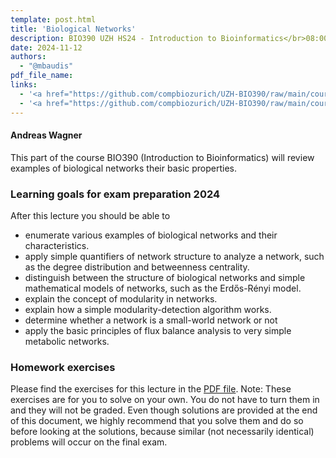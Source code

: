 ```yaml
---
template: post.html
title: 'Biological Networks'
description: BIO390 UZH HS24 - Introduction to Bioinformatics</br>08:00-09:45 @ UZH Irchel Y03-G-85
date: 2024-11-12
authors:
  - "@mbaudis"
pdf_file_name:
links:
  - '<a href="https://github.com/compbiozurich/UZH-BIO390/raw/main/course-material/2024-11-12___Andreas-Wagner__Biological-Networks__UZH-BIO390-HS24-lecture-09.pdf">[Slides 2024]</a> (PDF)'
  - '<a href="https://github.com/compbiozurich/UZH-BIO390/raw/main/course-material/2024-11-12___Andreas-Wagner__SampleProblems-solved__UZH-BIO390-HS24-lecture-09.pdf">[Sample problems to do at home]</a> (PDF)'
---
```


#### Andreas Wagner

This part of the course BIO390 (Introduction to Bioinformatics) will review
examples of biological networks their basic properties. 


### Learning goals for exam preparation 2024

After this lecture you should be able to

<!--more-->

* enumerate various examples of biological networks and their characteristics.  
* apply simple quantifiers of network structure to analyze a network, such as the degree distribution and betweenness centrality.
* distinguish between the structure of biological networks and simple mathematical models of networks, such as the Erdős-Rényi model.
* explain the concept of modularity in networks.
* explain how a simple modularity-detection algorithm works.
* determine whether a network is a small-world network or not
* apply the basic principles of flux balance analysis to very simple metabolic networks.

### Homework exercises

Please find the exercises for this lecture in the [PDF file](https://github.com/compbiozurich/UZH-BIO390/raw/main/course-material/2024-11-12___Andreas-Wagner__SampleProblems-solved__UZH-BIO390-HS24-lecture-09.pdf). 
Note: These exercises are for you to solve on your own. You do not have to
turn them in and they will not be graded. Even though solutions are
provided at the end of this document, we highly recommend that you solve
them and do so before looking at the solutions, because similar (not
necessarily identical) problems will occur on the final exam.
